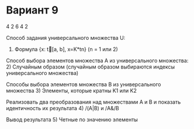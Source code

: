 # Вариант 9
4 2 6 4 2

Способ задания универсального множества U:
1) Формула {x: t[a, b], x=K*tn} (n = 1 или 2)

Способ выбора элементов множества A из универсального множества:
2) Случайным образом (случайным образом выбираются индексы
универсального множества)

Способы выбора элементов множества B из универсального множества
3) Элементы, которые кратны K1 или K2

Реализовать два преобразования над множествами A и B и показать
идентичность их результата
4) /(A|B) и /A&/B

Вывод результата
5) Четные по значению элементы